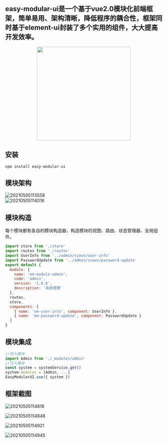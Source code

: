 ## easy-modular-ui是一个基于vue2.0模块化前端框架，简单易用、架构清晰，降低程序的耦合性，框架同时基于element-ui封装了多个实用的组件，大大提高开发效率。
<div align=center>
	<img src="http://qiniu.90doordie.com/logo.png" width="300" />
</div>

## 安装
    npm install easy-modular-ui

## 模块架构
![20210505113558](https://cdn.jsdelivr.net/gh/doordie1991/PicBed@main/picture/20210505113558.png)  
![20210505114016](https://cdn.jsdelivr.net/gh/doordie1991/PicBed@main/picture/20210505114016.png)

## 模块构造
每个模块都有各自的模块构造器，构造模块的视图、路由、状态管理器、全局组件。
``` js
import store from './store'
import routes from './routes'
import UserInfo from '../admin/views/user-info'
import PasswordUpdate from '../admin/views/password-update'
export default {
  module: {
    name: 'em-module-admin',
    code: 'admin',
    version: '1.0.0',
    description: '系统管理'
  },
  routes,
  store,
  components: [
    { name: 'em-user-info', component: UserInfo },
    { name: 'em-password-update', component: PasswordUpdate }
  ]
}

```
## 模块集成

``` js
//导入模块
import Admin from './_modules/admin'
//注入模块
const system = systemService.get()
system.modules = [Admin, ...]
EasyModularUI.use({ system })
```
## 框架截图
![20210505114816](https://cdn.jsdelivr.net/gh/doordie1991/PicBed@main/picture/20210505114816.png)

![20210505114848](https://cdn.jsdelivr.net/gh/doordie1991/PicBed@main/picture/20210505114848.png)

![20210505114921](https://cdn.jsdelivr.net/gh/doordie1991/PicBed@main/picture/20210505114921.png)

![20210505114945](https://cdn.jsdelivr.net/gh/doordie1991/PicBed@main/picture/20210505114945.png)
